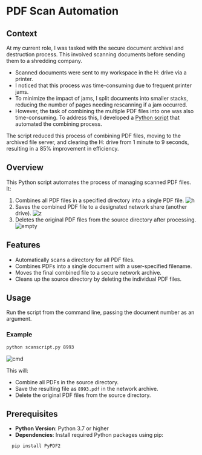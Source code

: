 # PDF Scan Automation
## Context
At my current role, I was tasked with the secure document archival and destruction process. This involved scanning documents before sending them to a shredding company.
- Scanned documents were sent to my workspace in the H: drive via a printer.
- I noticed that this process was time-consuming due to frequent printer jams.
- To minimize the impact of jams, I split documents into smaller stacks, reducing the number of pages needing rescanning if a jam occurred.
- However, the task of combining the multiple PDF files into one was also time-consuming. To address this, I developed a [Python script](https://github.com/pauljang3/PDFScanAutomation/blob/main/scanscript.py) that automated the combining process.

The script reduced this process of combining PDF files, moving to the archived file server, and clearing the H: drive from 1 minute to 9 seconds, resulting in a 85% improvement in efficiency.

## Overview
This Python script automates the process of managing scanned PDF files. It:
1. Combines all PDF files in a specified directory into a single PDF file.
![h](https://github.com/user-attachments/assets/19392678-073c-4aef-8a82-4cf10a50e285)
2. Saves the combined PDF file to a designated network share (another drive).
![z](https://github.com/user-attachments/assets/73cc9145-1c4b-4d07-bf04-5b5db93bd799)
3. Deletes the original PDF files from the source directory after processing.
![empty](https://github.com/user-attachments/assets/e0138b91-365e-4d7d-ad63-fe5e7b7aebe3)

## Features
- Automatically scans a directory for all PDF files.
- Combines PDFs into a single document with a user-specified filename.
- Moves the final combined file to a secure network archive.
- Cleans up the source directory by deleting the individual PDF files.

## Usage
Run the script from the command line, passing the document number as an argument. 
### Example
```bash
python scanscript.py 8993
```
![cmd](https://github.com/user-attachments/assets/3f0cf9b1-a2b5-4791-b46d-aebe675ccd1a)




This will:
- Combine all PDFs in the source directory.
- Save the resulting file as `8993.pdf` in the network archive.
- Delete the original PDF files from the source directory.

## Prerequisites
- **Python Version**: Python 3.7 or higher
- **Dependencies**: Install required Python packages using pip:
```bash
  pip install PyPDF2
```
